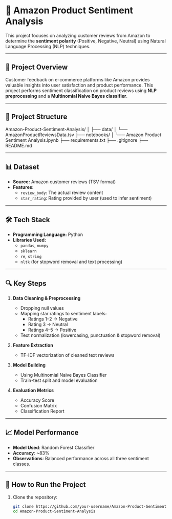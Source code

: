 # 🛒 Amazon Product Sentiment Analysis

This project focuses on analyzing customer reviews from Amazon to determine the **sentiment polarity** (Positive, Negative, Neutral) using Natural Language Processing (NLP) techniques.

---

## 📌 Project Overview

Customer feedback on e-commerce platforms like Amazon provides valuable insights into user satisfaction and product performance. This project performs sentiment classification on product reviews using **NLP preprocessing** and a **Multinomial Naive Bayes classifier**.

---

## 📂 Project Structure

Amazon-Product-Sentiment-Analysis/
│
├── data/
│ └── AmazonProductReviewsData.tsv
├── notebooks/
│ └── Amazon Product Sentiment Analysis.ipynb
├── requirements.txt
├── .gitignore
├── README.md


---

## 📊 Dataset

- **Source:** Amazon customer reviews (TSV format)
- **Features:**
  - `review_body`: The actual review content
  - `star_rating`: Rating provided by user (used to infer sentiment)

---

## 🛠️ Tech Stack

- **Programming Language:** Python
- **Libraries Used:**
  - `pandas`, `numpy`
  - `sklearn`
  - `re`, `string`
  - `nltk` (for stopword removal and text processing)

---

## 🔍 Key Steps

1. **Data Cleaning & Preprocessing**
   - Dropping null values
   - Mapping star ratings to sentiment labels:
     - Ratings 1–2 → Negative
     - Rating 3 → Neutral
     - Ratings 4–5 → Positive
   - Text normalization (lowercasing, punctuation & stopword removal)

2. **Feature Extraction**
   - TF-IDF vectorization of cleaned text reviews

3. **Model Building**
   - Using Multinomial Naive Bayes Classifier
   - Train-test split and model evaluation

4. **Evaluation Metrics**
   - Accuracy Score
   - Confusion Matrix
   - Classification Report

---

## 📈 Model Performance

- **Model Used**: Random Forest Classifier
- **Accuracy**: ~83%
- **Observations**: Balanced performance across all three sentiment classes.

---

## 🧪 How to Run the Project

1. Clone the repository:
   ```bash
   git clone https://github.com/your-username/Amazon-Product-Sentiment-Analysis.git
   cd Amazon-Product-Sentiment-Analysis


